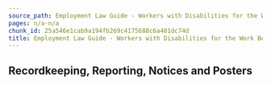 ```yaml
---
source_path: Employment Law Guide - Workers with Disabilities for the Work Being Performed.md
pages: n/a-n/a
chunk_id: 25a546e1cab9a194fb269c4175688c6a401dc74d
title: Employment Law Guide - Workers with Disabilities for the Work Being Performed
---
```

## Recordkeeping, Reporting, Notices and Posters
